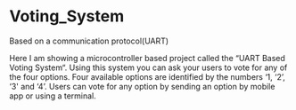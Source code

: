 # Voting_System
Based on a communication protocol(UART)

Here I am showing a microcontroller based project called the “UART Based Voting System“. Using this system you can ask your users to vote for any of the four options. Four available options are identified by the numbers ‘1, ‘2’, ‘3' and ‘4’. Users can vote for any option by sending an option by mobile app or using a terminal.
